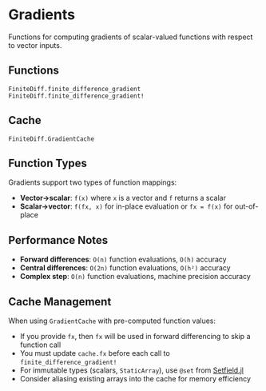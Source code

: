 # Gradients

Functions for computing gradients of scalar-valued functions with respect to vector inputs.

## Functions

```@docs
FiniteDiff.finite_difference_gradient
FiniteDiff.finite_difference_gradient!
```

## Cache

```@docs
FiniteDiff.GradientCache
```

## Function Types

Gradients support two types of function mappings:

- **Vector→scalar**: `f(x)` where `x` is a vector and `f` returns a scalar
- **Scalar→vector**: `f(fx, x)` for in-place evaluation or `fx = f(x)` for out-of-place

## Performance Notes

- **Forward differences**: `O(n)` function evaluations, `O(h)` accuracy
- **Central differences**: `O(2n)` function evaluations, `O(h²)` accuracy
- **Complex step**: `O(n)` function evaluations, machine precision accuracy

## Cache Management

When using `GradientCache` with pre-computed function values:

- If you provide `fx`, then `fx` will be used in forward differencing to skip a function call
- You must update `cache.fx` before each call to `finite_difference_gradient!`
- For immutable types (scalars, `StaticArray`), use `@set` from [Setfield.jl](https://github.com/jw3126/Setfield.jl)
- Consider aliasing existing arrays into the cache for memory efficiency